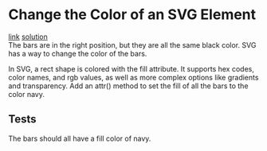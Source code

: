 # Change the Color of an SVG Element
[link](https://www.freecodecamp.org/learn/data-visualization/data-visualization-with-d3/change-the-color-of-an-svg-element) [solution](./solution.html)
<br>
The bars are in the right position, but they are all the same black color. SVG has a way to change the color of the bars.

In SVG, a rect shape is colored with the fill attribute. It supports hex codes, color names, and rgb values, as well as more complex options like gradients and transparency.
Add an attr() method to set the fill of all the bars to the color navy.

## Tests
The bars should all have a fill color of navy.